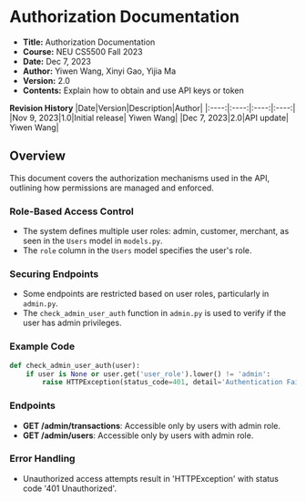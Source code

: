 # Authorization Documentation
- **Title:** Authorization Documentation
- **Course:** NEU CS5500 Fall 2023
- **Date:** Dec 7, 2023
- **Author:** Yiwen Wang, Xinyi Gao, Yijia Ma
- **Version:** 2.0
- **Contents:** Explain how to obtain and use API keys or token

**Revision History**
|Date|Version|Description|Author|
|:----:|:----:|:----:|:----:|
|Nov 9, 2023|1.0|Initial release| Yiwen Wang|
|Dec 7, 2023|2.0|API update| Yiwen Wang|

## Overview
This document covers the authorization mechanisms used in the API, outlining how permissions are managed and enforced.

### Role-Based Access Control
- The system defines multiple user roles: admin, customer, merchant, as seen in the `Users` model in `models.py`.
- The `role` column in the `Users` model specifies the user's role.

### Securing Endpoints
- Some endpoints are restricted based on user roles, particularly in `admin.py`.
- The `check_admin_user_auth` function in `admin.py` is used to verify if the user has admin privileges.

### Example Code
```python
def check_admin_user_auth(user):
    if user is None or user.get('user_role').lower() != 'admin':
        raise HTTPException(status_code=401, detail='Authentication Failed')
```

### Endpoints
* **GET /admin/transactions**: Accessible only by users with admin role.
* **GET /admin/users**: Accessible only by users with admin role.


### Error Handling
* Unauthorized access attempts result in 'HTTPException' with status code '401 Unauthorized'.